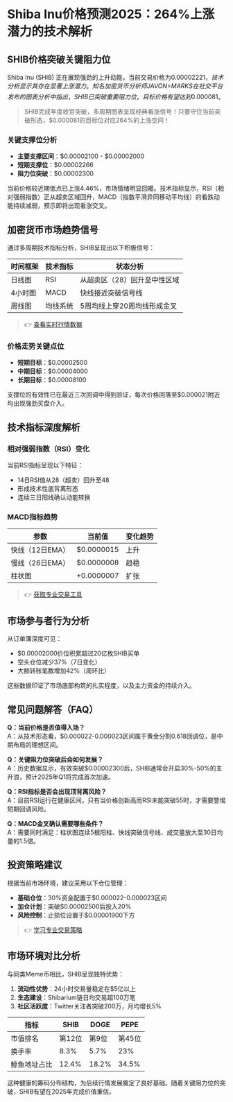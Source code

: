 # Shiba Inu价格预测2025：264%上涨潜力的技术解析

## SHIB价格突破关键阻力位

Shiba Inu (SHIB) 正在展现强劲的上升动能，当前交易价格为$0.00002221，技术分析显示其存在显著上涨潜力。知名加密货币分析师JAVON⚡️MARKS在社交平台发布的图表分析中指出，SHIB已突破重要阻力位，目标价格有望达到$0.000081。

> SHIB完成年度收官突破，多周期图表呈现经典看涨信号！只要守住当前突破形态，$0.000081的目标位对应264%的上涨空间！

### 关键支撑位分析

- **主要支撑区间**：$0.00002100 - $0.00002000
- **短期支撑位**：$0.00002266
- **阻力位突破**：$0.00002300

当前价格较近期低点已上涨4.46%，市场情绪明显回暖。技术指标显示，RSI（相对强弱指数）正从超卖区域回升，MACD（指数平滑异同移动平均线）的看跌动能持续减弱，预示即将出现看涨交叉。

## 加密货币市场趋势信号

通过多周期技术指标分析，SHIB呈现出以下积极信号：

| 时间框架 | 技术指标 | 状态分析 |
|---------|---------|---------|
| 日线图 | RSI | 从超卖区（28）回升至中性区域 |
| 4小时图 | MACD | 快线接近突破信号线 |
| 周线图 | 均线系统 | 5周均线上穿20周均线形成金叉 |

> 👉 [查看实时行情数据](https://bit.ly/okx_welcome)

### 价格走势关键点位

- **短期目标**：$0.00002500
- **中期目标**：$0.00004000
- **长期目标**：$0.00008100

支撑位的有效性已在最近三次回调中得到验证，每次价格回落至$0.000021附近均出现强劲买盘介入。

## 技术指标深度解析

### 相对强弱指数（RSI）变化

当前RSI指标呈现以下特征：
- 14日RSI值从28（超卖）回升至48
- 形成技术性底背离形态
- 连续三日阳线确认动能转换

### MACD指标趋势

| 参数 | 当前值 | 变化趋势 |
|------|-------|---------|
| 快线（12日EMA） | $0.0000015 | 上升 |
| 慢线（26日EMA） | $0.0000008 | 趋稳 |
| 柱状图 | +0.0000007 | 扩张 |

> 👉 [获取专业交易工具](https://bit.ly/okx_welcome)

## 市场参与者行为分析

从订单簿深度可见：
- $0.00002000价位积累超过20亿枚SHIB买单
- 空头仓位减少37%（7日变化）
- 大额转账笔数增加42%（周环比）

这些数据印证了市场底部构筑的扎实程度，以及主力资金的持续介入。

## 常见问题解答（FAQ）

**Q：当前价格是否值得入场？**  
A：从技术形态看，$0.000022-0.000023区间属于黄金分割0.618回调位，是中期布局的理想区间。

**Q：关键阻力位突破后会如何发展？**  
A：历史数据显示，有效突破$0.00002300后，SHIB通常会开启30%-50%的主升浪，预计2025年Q1将完成首次加速。

**Q：RSI指标是否会出现顶背离风险？**  
A：目前RSI运行在健康区间，只有当价格创新高而RSI未能突破55时，才需要警惕短期回调风险。

**Q：MACD金叉确认需要哪些条件？**  
A：需要同时满足：柱状图连续5根阳柱、快线突破信号线、成交量放大至30日均量的1.5倍。

## 投资策略建议

根据当前市场环境，建议采用以下仓位管理：
- **基础仓位**：30%资金配置于$0.000022-0.000023区间
- **加仓计划**：突破$0.00002500后投入20%
- **风险控制**：止损位设置于$0.00001900下方

> 👉 [学习专业交易策略](https://bit.ly/okx_welcome)

## 市场环境对比分析

与同类Meme币相比，SHIB呈现独特优势：
1. **流动性优势**：24小时交易量稳定在$5亿以上
2. **生态建设**：Shibarium链日均交易超100万笔
3. **社区活跃度**：Twitter关注者突破200万，月均增长5%

| 指标 | SHIB | DOGE | PEPE |
|------|-----|------|------|
| 市值排名 | 第12位 | 第9位 | 第45位 |
| 换手率 | 8.3% | 5.7% | 23% |
| 鲸鱼地址占比 | 12.4% | 18.2% | 34.5% |

这种健康的筹码分布结构，为后续行情发展奠定了良好基础。随着关键阻力位的突破，SHIB有望在2025年完成价值重估。